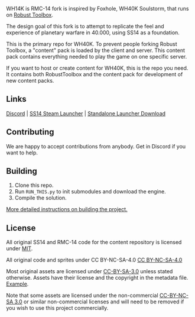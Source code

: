 WH14K is RMC-14 fork is inspired by Foxhole, WH40K Soulstorm, that runs on [Robust Toolbox](https://github.com/space-wizards/RobustToolbox).

The design goal of this fork is to attempt to replicate the feel and experience of planetary warfare in 40.000, using SS14 as a foundation.

This is the primary repo for WH40K. To prevent people forking Robust Toolbox, a "content" pack is loaded by the client and server. This content pack contains everything needed to play the game on one specific server.

If you want to host or create content for WH40K, this is the repo you need. It contains both RobustToolbox and the content pack for development of new content packs.

## Links

[Discord](https://github.com/stalker14-project/WH14K/) | [SS14 Steam Launcher](https://store.steampowered.com/app/1255460/Space_Station_14/) | [Standalone Launcher Download](https://spacestation14.io/about/nightlies/)

## Contributing

We are happy to accept contributions from anybody. Get in Discord if you want to help.

## Building

1. Clone this repo.
2. Run `RUN_THIS.py` to init submodules and download the engine.
3. Compile the solution.

[More detailed instructions on building the project.](https://docs.spacestation14.com/en/general-development/setup.html)

## License

All original SS14 and RMC-14 code for the content repository is licensed under [MIT](https://github.com/space-wizards/space-station-14/blob/master/LICENSE.TXT).

All original code and sprites under CC BY-NC-SA-4.0 [CC BY-NC-SA-4.0](https://creativecommons.org/licenses/by-nc-sa/4.0/)

Most original assets are licensed under [CC-BY-SA-3.0](https://creativecommons.org/licenses/by-sa/3.0/) unless stated otherwise. Assets have their license and the copyright in the metadata file. [Example](https://github.com/space-wizards/space-station-14/blob/master/Resources/Textures/Objects/Tools/crowbar.rsi/meta.json).

Note that some assets are licensed under the non-commercial [CC-BY-NC-SA 3.0](https://creativecommons.org/licenses/by-nc-sa/3.0/) or similar non-commercial licenses and will need to be removed if you wish to use this project commercially.
